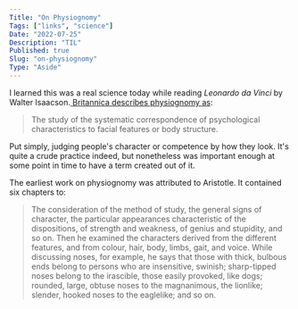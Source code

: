 ```yaml
---
Title: "On Physiognomy"
Tags: ["links", "science"]
Date: "2022-07-25"
Description: "TIL"
Published: true
Slug: "on-physiognomy"
Type: "Aside"
---
```

I learned this was a real science today while reading *Leonardo da Vinci* by Walter Isaacson.[ Britannica describes physiognomy as](https://www.britannica.com/topic/physiognomy-divination):

> The study of the systematic correspondence of psychological characteristics to facial features or body structure.

Put simply, judging people's character or competence by how they look. It's quite a crude practice indeed, but nonetheless was important enough at some point in time to have a term created out of it.

The earliest work on physiognomy was attributed to Aristotle. It contained six chapters to:

> The consideration of the method of study, the general signs of character, the particular appearances characteristic of the dispositions, of strength and weakness, of genius and stupidity, and so on. Then he examined the characters derived from the different features, and from colour, hair, body, limbs, gait, and voice. While discussing noses, for example, he says that those with thick, bulbous ends belong to persons who are insensitive, swinish; sharp-tipped noses belong to the irascible, those easily provoked, like dogs; rounded, large, obtuse noses to the magnanimous, the lionlike; slender, hooked noses to the eaglelike; and so on.

